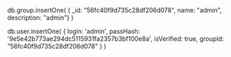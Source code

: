 db.group.insertOne(
   { _id: "56fc40f9d735c28df206d078", name: "admin", description: "admin"}
)

db.user.insertOne(
   {  login: 'admin',
        passHash: '9e5e42b773ae294dc5115931fa2357b3bf100e8a',
        isVerified: true,
        groupId: "56fc40f9d735c28df206d078"
    }
)
